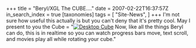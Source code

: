 +++
title = "Beryl/XGL The CUBE...."
date = 2007-02-22T16:37:57Z
in_search_index = true
[taxonomies]
tags = [
"Site-News",
]
+++
I'm not sure how useful this actually is but you can't deny that it's pretty cool. May I present to you the Cube = "<a class="imagelink" href="http://jeremy.marzhillstudios.com/wp-content/uploads/2007/02/Cube3D_Windows.png" title="Desktop Cube"><img id="image122" src="http://jeremy.marzhillstudios.com/wp-content/uploads/2007/02/Cube3D_Windows.thumbnail.png" alt="Desktop Cube" /></a> Now, like all the things Beryl can do, this is in realtime so you can watch progress bars move, text scroll, and movies play all while rotating your cube."

